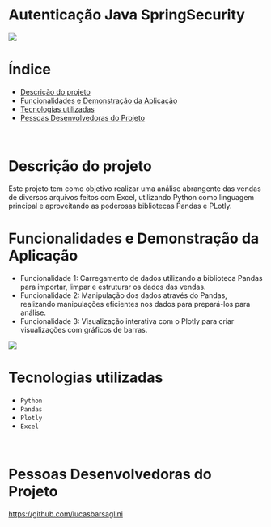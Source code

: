 # Autenticação Java SpringSecurity 

<img src="http://img.shields.io/static/v1?label=STATUS&message=CONCLUIDO&color=GREEN&style=for-the-badge"/>
<br/>

# Índice

* [Descrição do projeto](#descrição-do-projeto)
* [Funcionalidades e Demonstração da Aplicação](#funcionalidades-e-demonstração-da-aplicação)
* [Tecnologias utilizadas](#tecnologias-utilizadas)
* [Pessoas Desenvolvedoras do Projeto](#pessoas-desenvolvedoras)
<br/>

# Descrição do projeto
Este projeto tem como objetivo realizar uma análise abrangente das vendas de diversos arquivos feitos com Excel, utilizando Python como linguagem principal e aproveitando as poderosas bibliotecas Pandas e PLotly. 


# Funcionalidades e Demonstração da Aplicação
* Funcionalidade 1: Carregamento de dados utilizando a biblioteca Pandas para importar, limpar e estruturar os dados das vendas.
* Funcionalidade 2: Manipulação dos dados através do Pandas, realizando manipulações eficientes nos dados para prepará-los para análise.
* Funcionalidade 3: Visualização interativa com o Plotly para criar visualizações com gráficos de barras.
   
<img src="https://github.com/lucasbarsaglini/Analise-Vendas-Python/assets/100448147/5f41b7f6-4975-4715-91b1-5121a5a19672">
<br/>

# Tecnologias utilizadas 

- ``Python``
- ``Pandas``
- ``Plotly``
- ``Excel``
<br/>

# Pessoas Desenvolvedoras do Projeto

https://github.com/lucasbarsaglini
